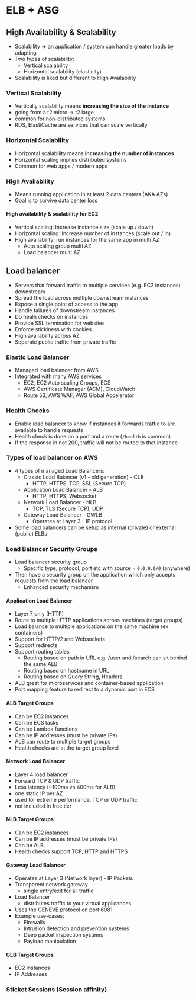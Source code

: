 # ELB + ASG

## High Availability & Scalability

- Scalability => an application / system can handle greater loads by adapting
- Two types of scalability:
  - Vertical scalability
  - Horizontal scalability (elasticity)
- Scalability is liked but different to High Availability

### Vertical Scalability

- Vertically scalability means **increasing the size of the instance**
- going from a t2.micro -> t2.large
- common for non-distributed systems
- RDS, ElastiCache are services that can scale vertically

### Horizontal Scalability

- Horizontal scalability means **increasing the number of instances**
- Horizontal scaling implies distributed systems
- Common for web apps / modern apps

### High Availability

- Means running application in at least 2 data centers (AKA AZs)
- Goal is to survive data center loss

#### High availability & scalability for EC2

- Vertical scaling: Increase instance size (scale up / down)
- Horizontal scaling: Increase number of instances (scale out / in)
- High availability: run instances for the same app in multi AZ
  - Auto scaling group multi AZ
  - Load balancer multi AZ

## Load balancer

- Servers that forward traffic to multiple services (e.g. EC2 instances) downstream
- Spread the load across multiple downstream instances
- Expose a single point of access to the app
- Handle failures of downstream instances
- Do healh checks on instances
- Provide SSL termination for websites
- Enforce stickiness with cookies
- High availability across AZ
- Separate public traffic from private traffic

### Elastic Load Balancer

- Managed load balancer from AWS
- Integrated with many AWS services
  - EC2, EC2 Auto scaling Groups, ECS
  - AWS Certificate Manager (ACM), CloudWatch
  - Route 53, AWS WAF, AWS Global Accelerator

### Health Checks

- Enable load balancer to know if instances it forwards traffic to are available to handle requests
- Health check is done on a port and a route (`/health` is common)
- If the response in not 200, traffic will not be routed to that instance

### Types of load balancer on AWS

- 4 types of managed Load Balancers:
  - Classic Load Balancer (v1 - old generation) - CLB
    - HTTP, HTTPS, TCP, SSL (Secure TCP)
  - Application Load Balancer - ALB
    - HTTP, HTTPS, Websocket
  - Network Load Balancer - NLB
    - TCP, TLS (Secure TCP), UDP
  - Gateway Load Balancer - GWLB
    - Operates at Layer 3 - IP protocol
- Some load balancers can be setup as internal (private) or external (public) ELBs

### Load Balancer Security Groups

- Load balancer security group
  - Specific type, protocol, port etc with source = `0.0.0.0/0` (anywhere)
- Then have a security group on the application which only accepts requests from the load balancer
  - Enhanced security mechanism

#### Application Load Balancer

- Layer 7 only (HTTP)
- Route to multiple HTTP applications across machines (target groups)
- Load balance to multiple applications on the same machine (ex containers)
- Support for HTTP/2 and Websockets
- Support redirects
- Support routing tables
  - Routing based on path in URL e.g. /user and /search can sit behind the same ALB
  - Routing based on hostname in URL
  - Routing based on Query String, Headers
- ALB great for microservices and container-based application
- Port mapping feature to redirect to a dynamic port in ECS

#### ALB Target Groups

- Can be EC2 instances
- Can be ECS tasks
- Can be Lambda functions
- Can be IP addresses (must be private IPs)
- ALB can route to multiple target groups
- Health checks are at the target group level

#### Network Load Balancer

- Layer 4 load balancer
- Forward TCP & UDP traffic
- Less latency (~100ms vs 400ms for ALB)
- one static IP per AZ
- used for extreme performance, TCP or UDP traffic
- not included in free tier

#### NLB Target Groups

- Can be EC2 instances
- Can be IP addresses (must be private IPs)
- Can be ALB
- Health checks support TCP, HTTP and HTTPS

#### Gateway Load Balancer

- Operates at Layer 3 (Network layer) - IP Packets
- Transparent network gateway
  - single entry/exit for all traffic
- Load Balancer
  - distributes traffic to your virtual applicances
- Uses the GENEVE protocol on port 6081
- Example use-cases:
  - Firewalls
  - Intrusion detection and prevention systems
  - Deep packet inspection systems
  - Payload manipulation

#### GLB Target Groups

- EC2 instances
- IP Addresses

### Sticket Sessions (Session affinity)
